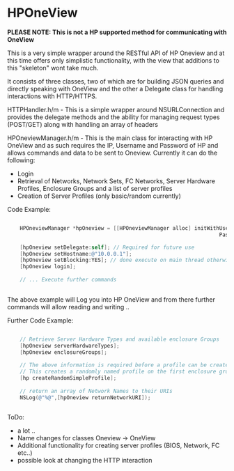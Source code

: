 # HPOneView

**PLEASE NOTE: This is not a HP supported method for communicating with OneView**

This is a very simple wrapper around the RESTful API of HP Oneview and at this time offers only simplistic functionality, with the view that additions to this "skeleton" wont take much. 

It consists of three classes, two of which are for building JSON queries and directly speaking with OneView and the other a Delegate class for handling interactions with HTTP/HTTPS.

HTTPHandler.h/m - This is a simple wrapper around NSURLConnection and provides the delegate methods and the ability for managing request types (POST/GET) along with handling an array of headers

HPOneviewManager.h/m - This is the main class for interacting with HP OneView and as such requires the IP, Username and Password of HP and allows commands and data to be sent to Oneview. Currently it can do the following:
- Login
- Retrieval of Networks, Network Sets, FC Networks, Server Hardware Profiles, Enclosure Groups and a list of server profiles
- Creation of Server Profiles (only basic/random currently)

Code Example:
~~~objective-c

    HPOneviewManager *hpOneview = [[HPOneviewManager alloc] initWithUsername:@"Administrator" 
                                                                    Password:@"password"];

    [hpOneview setDelegate:self]; // Required for future use
    [hpOneview setHostname:@"10.0.0.1"];
    [hpOneview setBlocking:YES]; // done execute on main thread otherwise UI will lag.
    [hpOneview login];
    
    // ... Execute further commands
    
~~~

The above example will Log you into HP OneView and from there further commands will allow reading and writing ..

Further Code Example:
~~~objective-c

    // Retrieve Server Hardware Types and available enclosure Groups
    [hpOneview serverHardwareTypes];
    [hpOneview enclosureGroups];
    
    // The above information is required before a profile can be created.
    // This creates a randomly named profile on the first enclosure group using the first server hardware type
    [hp createRandomSimpleProfile];
    
    // return an array of Network Names to their URIs
    NSLog(@"%@",[hpOneview returnNetworkURI]);
    
~~~

ToDo:
- a lot ..
- Name changes for classes Oneview -> OneView
- Additional functionality for creating server profiles (BIOS, Network, FC etc..)
- possible look at changing the HTTP interaction
